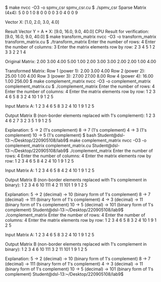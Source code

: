 $ make
nvcc -O3 -o spmv_csr spmv_csr.cu
$ ./spmv_csr
Sparse Matrix (4x4):
5 0 0 1
0 8 0 0
0 0 3 0
4 0 0 9

Vector X: [1.0, 2.0, 3.0, 4.0]

Result Vector Y = A * X: [9.0, 16.0, 9.0, 40.0]
CPU Result for verification: [9.0, 16.0, 9.0, 40.0]
$ make transform_matrix
nvcc -O3 -o transform_matrix transform_matrix.cu
$ ./transform_matrix
Enter the number of rows: 4
Enter the number of columns: 3
Enter the matrix elements row by row:
2 3 4
5 1 2
3 3 2
2 1 4

Original Matrix:
2.00    3.00    4.00
5.00    1.00    2.00
3.00    3.00    2.00
2.00    1.00    4.00

Transformed Matrix:
Row 1 (power 1):
2.00    3.00    4.00
Row 2 (power 2):
25.00   1.00    4.00
Row 3 (power 3):
27.00   27.00   8.00
Row 4 (power 4):
16.00   1.00    256.00
$ make complement_matrix
nvcc -O3 -o complement_matrix complement_matrix.cu
$ ./complement_matrix
Enter the number of rows: 4
Enter the number of columns: 4
Enter the matrix elements row by row:
1 2 3 4
6 5 8 3
2 4 10 1
9 1 2 5

Input Matrix A:
1       2       3       4
6       5       8       3
2       4       10      1
9       1       2       5

Output Matrix B (non-border elements replaced with 1's complement):
1       2       3       4
6       2       7       3
2       3       5       1
9       1       2       5

Explanation:
5 -> 2 (1's complement)
8 -> 7 (1's complement)
4 -> 3 (1's complement)
10 -> 5 (1's complement)
$ bash
Student@dsl-13:~/Desktop/220905108/lab9$ make complement_matrix
nvcc -O3 -o complement_matrix complement_matrix.cu
Student@dsl-13:~/Desktop/220905108/lab9$ ./complement_matrix
Enter the number of rows: 4
Enter the number of columns: 4
Enter the matrix elements row by row:
1 2 3 4
6 5 8 4
2 4 10 1
9 1 2 5

Input Matrix A:
1       2       3       4
6       5       8       4
2       4       10      1
9       1       2       5

Output Matrix B (non-border elements replaced with 1's complement in binary):
1       2       3       4
6       10      111     4
2       11      101     1
9       1       2       5

Explanation:
5 -> 2 (decimal) -> 10 (binary form of 1's complement)
8 -> 7 (decimal) -> 111 (binary form of 1's complement)
4 -> 3 (decimal) -> 11 (binary form of 1's complement)
10 -> 5 (decimal) -> 101 (binary form of 1's complement)
Student@dsl-13:~/Desktop/220905108/lab9$ ./complement_matrix
Enter the number of rows: 4
Enter the number of columns: 4
Enter the matrix elements row by row:
1 2 3 4
6 5 8 3
2 4 10 1
9 1 2 5

Input Matrix A:
1       2       3       4
6       5       8       3
2       4       10      1
9       1       2       5

Output Matrix B (non-border elements replaced with 1's complement in binary):
1       2       3       4
6       10      111     3
2       11      101     1
9       1       2       5

Explanation:
5 -> 2 (decimal) -> 10 (binary form of 1's complement)
8 -> 7 (decimal) -> 111 (binary form of 1's complement)
4 -> 3 (decimal) -> 11 (binary form of 1's complement)
10 -> 5 (decimal) -> 101 (binary form of 1's complement)
Student@dsl-13:~/Desktop/220905108/lab9$ 